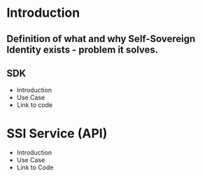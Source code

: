 # Introduction

## Definition of what and why Self-Sovereign Identity exists - problem it solves.

## SDK
- Introduction
- Use Case
- Link to code

# SSI Service (API)
- Introduction
- Use Case
- Link to Code